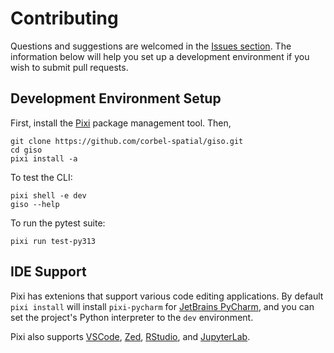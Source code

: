 # Contributing

Questions and suggestions are welcomed in the [Issues section](https://github.com/corbel-spatial/giso/issues). The information below will help you set up a 
development environment if you wish to submit pull requests.

## Development Environment Setup

First, install the [Pixi](https://pixi.sh/latest/installation/) package management tool. Then,

```shell
git clone https://github.com/corbel-spatial/giso.git
cd giso
pixi install -a
```

To test the CLI:

```shell
pixi shell -e dev
giso --help
```

To run the pytest suite:

```shell
pixi run test-py313
```

## IDE Support

Pixi has extenions that support various code editing applications. By default `pixi install` will install `pixi-pycharm` for [JetBrains PyCharm](https://pixi.sh/latest/integration/editor/jetbrains/), and you can set the project's Python interpreter to the `dev` environment.

Pixi also supports 
[VSCode](https://pixi.sh/latest/integration/editor/vscode/),
[Zed](https://pixi.sh/latest/integration/editor/zed/),
[RStudio](https://pixi.sh/latest/integration/editor/r_studio/), and
[JupyterLab](https://pixi.sh/latest/integration/editor/jupyterlab/).
